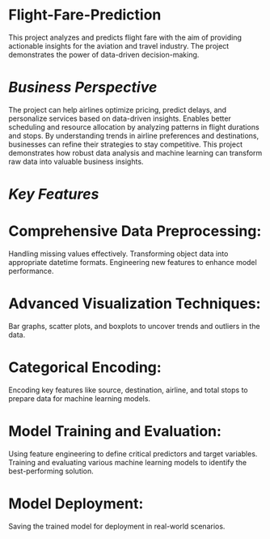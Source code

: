 # Flight-Fare-Prediction
This project analyzes and predicts flight fare with the aim of providing actionable insights for the aviation and travel industry. The project demonstrates the power of data-driven decision-making.
# *Business Perspective*
  The project can help airlines optimize pricing, predict delays, and personalize services based on data-driven insights.
  Enables better scheduling and resource allocation by analyzing patterns in flight durations and stops.
  By understanding trends in airline preferences and destinations, businesses can refine their strategies to stay competitive.
  This project demonstrates how robust data analysis and machine learning can transform raw data into valuable business insights.
# *Key Features*
# Comprehensive Data Preprocessing:
  Handling missing values effectively.
  Transforming object data into appropriate datetime formats.
  Engineering new features to enhance model performance.
# Advanced Visualization Techniques:
  Bar graphs, scatter plots, and boxplots to uncover trends and outliers in the data.
# Categorical Encoding:
  Encoding key features like source, destination, airline, and total stops to prepare data for machine learning models.
# Model Training and Evaluation:
  Using feature engineering to define critical predictors and target variables.
  Training and evaluating various machine learning models to identify the best-performing solution.
# Model Deployment:
  Saving the trained model for deployment in real-world scenarios.
